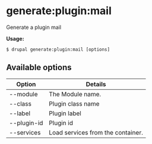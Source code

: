 # generate:plugin:mail
Generate a plugin mail

**Usage:**
```
$ drupal generate:plugin:mail [options] 
```

## Available options
Option | Details
-------|-------------
--module | The Module name.
--class | Plugin class name
--label | Plugin label
--plugin-id | Plugin id
--services | Load services from the container.
